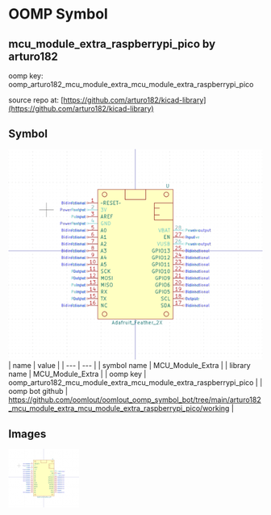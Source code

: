 # OOMP Symbol  
## mcu_module_extra_raspberrypi_pico  by arturo182  
  
oomp key: oomp_arturo182_mcu_module_extra_mcu_module_extra_raspberrypi_pico  
  
source repo at: [https://github.com/arturo182/kicad-library](https://github.com/arturo182/kicad-library)  
## Symbol  
  
[![working.png](working_600.png)](working.png)  
| name | value | 
| --- | --- | 
| symbol name | MCU_Module_Extra | 
| library name | MCU_Module_Extra | 
| oomp key | oomp_arturo182_mcu_module_extra_mcu_module_extra_raspberrypi_pico | 
| oomp bot github | https://github.com/oomlout/oomlout_oomp_symbol_bot/tree/main/arturo182_mcu_module_extra_mcu_module_extra_raspberrypi_pico/working | 
## Images  
  
[![working.png](working_140.png)](working.png)  
